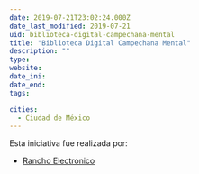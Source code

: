 ```yaml
---
date: 2019-07-21T23:02:24.000Z
date_last_modified: 2019-07-21
uid: biblioteca-digital-campechana-mental
title: "Biblioteca Digital Campechana Mental"
description: ""
type: 
website: 
date_ini: 
date_end: 
tags:

cities: 
  - Ciudad de México
---
```


Esta iniciativa fue realizada por:

- [Rancho Electronico](/i/rancho-electronico.html)
